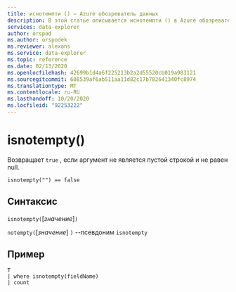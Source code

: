 ```yaml
---
title: иснотемпти () — Azure обозреватель данных
description: В этой статье описывается иснотемпти () в Azure обозреватель данных.
services: data-explorer
author: orspod
ms.author: orspodek
ms.reviewer: alexans
ms.service: data-explorer
ms.topic: reference
ms.date: 02/13/2020
ms.openlocfilehash: 42699b1d4a6f225213b2a2d55520cb019a983121
ms.sourcegitcommit: 608539af6ab511aa11d82c17b782641340fc8974
ms.translationtype: MT
ms.contentlocale: ru-RU
ms.lasthandoff: 10/20/2020
ms.locfileid: "92253222"
---
```

# <a name="isnotempty"></a>isnotempty()

Возвращает `true` , если аргумент не является пустой строкой и не равен null.

```kusto
isnotempty("") == false
```

## <a name="syntax"></a>Синтаксис

`isnotempty(`[*значение*]`)`

`notempty(`[*значение*] `)` --псевдоним `isnotempty`

## <a name="example"></a>Пример

```kusto
T
| where isnotempty(fieldName)
| count
```
